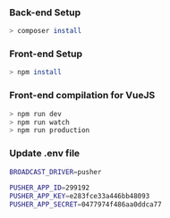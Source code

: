 ### Back-end Setup

``` bash
> composer install
```

### Front-end Setup

``` bash
> npm install
```

### Front-end compilation for VueJS

``` bash
> npm run dev
> npm run watch
> npm run production
```

### Update .env file
``` bash
BROADCAST_DRIVER=pusher

PUSHER_APP_ID=299192
PUSHER_APP_KEY=e283fce33a446bb48093
PUSHER_APP_SECRET=0477974f486aa0ddca77
```